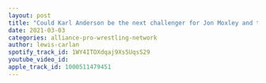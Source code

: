 ```yaml
---
layout: post
title: "Could Karl Anderson be the next challenger for Jon Moxley and the IWGP US Heavyweight Title?"
date: 2021-03-03
categories: alliance-pro-wrestling-network
author: lewis-carlan
spotify_track_id: 1WY4ITOXdqaj9Xs5UqsS29
youtube_video_id: 
apple_track_id: 1000511479451
---
```

